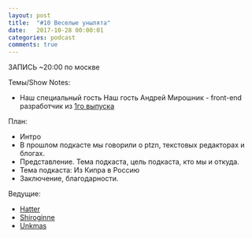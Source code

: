 ```yaml
---
layout: post
title:  "#10 Веселые унылята"
date:   2017-10-28 00:00:01
categories: podcast
comments: true
---
```


ЗАПИСЬ ~20:00 по москве

Темы/Show Notes:
- Наш специальный гость Наш гость Андрей Мирошник - front-end разработчик из [1го выпуска](https://unylyata.github.io/podcast/2016/02/16/podcast-1.html)

План:

- Интро
- В прошлом подкасте мы говорили о ptzn, текстовых редакторах и блогах.
- Представление. Тема подкаста, цель подкаста, кто мы и откуда.
- Тема подкаста: Из Кипра в Россию
- Заключение, благодарности.

Ведущие:

- [Hatter](https://twitter.com/AndreiLiotenko)
- [Shiroginne](https://twitter.com/Shiroginne)
- [Unkmas](https://twitter.com/il_menshikov)
